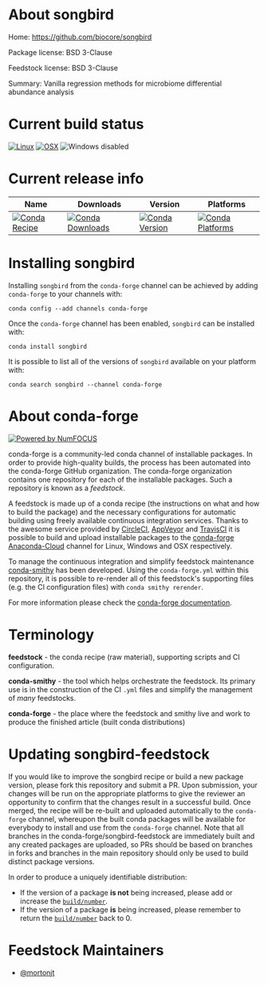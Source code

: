 <!--
# -*- mode: jinja -*-
-->

About songbird
==============

Home: https://github.com/biocore/songbird

Package license: BSD 3-Clause

Feedstock license: BSD 3-Clause

Summary: Vanilla regression methods for microbiome differential abundance analysis



Current build status
====================

[![Linux](https://img.shields.io/circleci/project/github/conda-forge/songbird-feedstock/master.svg?label=Linux)](https://circleci.com/gh/conda-forge/songbird-feedstock)
[![OSX](https://img.shields.io/travis/conda-forge/songbird-feedstock/master.svg?label=macOS)](https://travis-ci.org/conda-forge/songbird-feedstock)
![Windows disabled](https://img.shields.io/badge/Windows-disabled-lightgrey.svg)

Current release info
====================

| Name | Downloads | Version | Platforms |
| --- | --- | --- | --- |
| [![Conda Recipe](https://img.shields.io/badge/recipe-songbird-green.svg)](https://anaconda.org/conda-forge/songbird) | [![Conda Downloads](https://img.shields.io/conda/dn/conda-forge/songbird.svg)](https://anaconda.org/conda-forge/songbird) | [![Conda Version](https://img.shields.io/conda/vn/conda-forge/songbird.svg)](https://anaconda.org/conda-forge/songbird) | [![Conda Platforms](https://img.shields.io/conda/pn/conda-forge/songbird.svg)](https://anaconda.org/conda-forge/songbird) |

Installing songbird
===================

Installing `songbird` from the `conda-forge` channel can be achieved by adding `conda-forge` to your channels with:

```
conda config --add channels conda-forge
```

Once the `conda-forge` channel has been enabled, `songbird` can be installed with:

```
conda install songbird
```

It is possible to list all of the versions of `songbird` available on your platform with:

```
conda search songbird --channel conda-forge
```


About conda-forge
=================

[![Powered by NumFOCUS](https://img.shields.io/badge/powered%20by-NumFOCUS-orange.svg?style=flat&colorA=E1523D&colorB=007D8A)](http://numfocus.org)

conda-forge is a community-led conda channel of installable packages.
In order to provide high-quality builds, the process has been automated into the
conda-forge GitHub organization. The conda-forge organization contains one repository
for each of the installable packages. Such a repository is known as a *feedstock*.

A feedstock is made up of a conda recipe (the instructions on what and how to build
the package) and the necessary configurations for automatic building using freely
available continuous integration services. Thanks to the awesome service provided by
[CircleCI](https://circleci.com/), [AppVeyor](https://www.appveyor.com/)
and [TravisCI](https://travis-ci.org/) it is possible to build and upload installable
packages to the [conda-forge](https://anaconda.org/conda-forge)
[Anaconda-Cloud](https://anaconda.org/) channel for Linux, Windows and OSX respectively.

To manage the continuous integration and simplify feedstock maintenance
[conda-smithy](https://github.com/conda-forge/conda-smithy) has been developed.
Using the ``conda-forge.yml`` within this repository, it is possible to re-render all of
this feedstock's supporting files (e.g. the CI configuration files) with ``conda smithy rerender``.

For more information please check the [conda-forge documentation](https://conda-forge.org/docs/).

Terminology
===========

**feedstock** - the conda recipe (raw material), supporting scripts and CI configuration.

**conda-smithy** - the tool which helps orchestrate the feedstock.
                   Its primary use is in the construction of the CI ``.yml`` files
                   and simplify the management of *many* feedstocks.

**conda-forge** - the place where the feedstock and smithy live and work to
                  produce the finished article (built conda distributions)


Updating songbird-feedstock
===========================

If you would like to improve the songbird recipe or build a new
package version, please fork this repository and submit a PR. Upon submission,
your changes will be run on the appropriate platforms to give the reviewer an
opportunity to confirm that the changes result in a successful build. Once
merged, the recipe will be re-built and uploaded automatically to the
`conda-forge` channel, whereupon the built conda packages will be available for
everybody to install and use from the `conda-forge` channel.
Note that all branches in the conda-forge/songbird-feedstock are
immediately built and any created packages are uploaded, so PRs should be based
on branches in forks and branches in the main repository should only be used to
build distinct package versions.

In order to produce a uniquely identifiable distribution:
 * If the version of a package **is not** being increased, please add or increase
   the [``build/number``](https://conda.io/docs/user-guide/tasks/build-packages/define-metadata.html#build-number-and-string).
 * If the version of a package **is** being increased, please remember to return
   the [``build/number``](https://conda.io/docs/user-guide/tasks/build-packages/define-metadata.html#build-number-and-string)
   back to 0.

Feedstock Maintainers
=====================

* [@mortonjt](https://github.com/mortonjt/)

